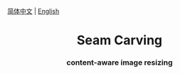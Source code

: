 <div align="left">

[简体中文](https://github.com/EtherealLunaria/SeamCarving/blob/master/README.md) | [English](https://github.com/EtherealLunaria/SeamCarving/blob/master/README_en.md)

</div>

<h1 align="center">
    Seam Carving
</h1>

<h3 align="center">
    content-aware image resizing
</h3>